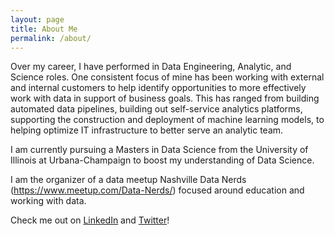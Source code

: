 ```yaml
---
layout: page
title: About Me
permalink: /about/
---
```


Over my career, I have performed in Data Engineering, Analytic, and Science roles.  One consistent focus of mine has been working with external and internal customers to help identify opportunities to more effectively work with data in support of business goals.  This has ranged from building automated data pipelines, building out self-service analytics platforms, supporting the construction and deployment of machine learning models, to helping optimize IT infrastructure to better serve an analytic team.

I am currently pursuing a Masters in Data Science from the University of Illinois at Urbana-Champaign to boost my understanding of Data Science.

I am the organizer of a data meetup Nashville Data Nerds (https://www.meetup.com/Data-Nerds/) focused around education and working with data.

Check me out on [LinkedIn](https://www.linkedin.com/in/alexanderantonison/) and [Twitter](https://twitter.com/adantonison)!
